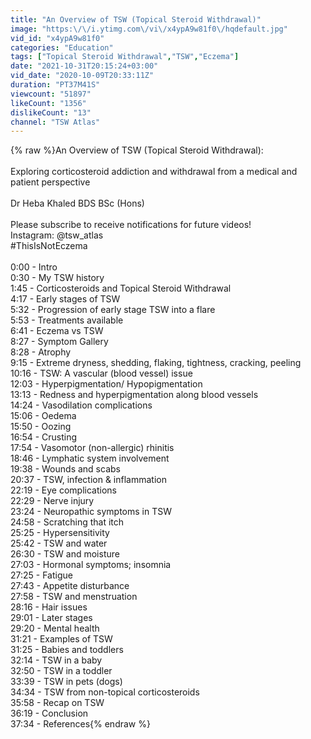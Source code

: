 ```yaml
---
title: "An Overview of TSW (Topical Steroid Withdrawal)"
image: "https:\/\/i.ytimg.com\/vi\/x4ypA9w81f0\/hqdefault.jpg"
vid_id: "x4ypA9w81f0"
categories: "Education"
tags: ["Topical Steroid Withdrawal","TSW","Eczema"]
date: "2021-10-31T20:15:24+03:00"
vid_date: "2020-10-09T20:33:11Z"
duration: "PT37M41S"
viewcount: "51897"
likeCount: "1356"
dislikeCount: "13"
channel: "TSW Atlas"
---
```

{% raw %}An Overview of TSW (Topical Steroid Withdrawal):<br /><br />Exploring corticosteroid addiction and withdrawal from a medical and patient perspective<br /><br />Dr Heba Khaled BDS BSc (Hons)<br /><br />Please subscribe to receive notifications for future videos!<br />Instagram: @tsw_atlas<br />#ThisIsNotEczema<br /><br />0:00 - Intro<br />0:30 - My TSW history<br />1:45 - Corticosteroids and Topical Steroid Withdrawal<br />4:17 - Early stages of TSW<br />5:32 - Progression of early stage TSW into a flare<br />5:53 - Treatments available<br />6:41 - Eczema vs TSW<br />8:27 - Symptom Gallery<br />8:28 - Atrophy<br />9:15 - Extreme dryness, shedding, flaking, tightness, cracking, peeling<br />10:16 - TSW: A vascular (blood vessel) issue<br />12:03 - Hyperpigmentation/ Hypopigmentation<br />13:13 - Redness and hyperpigmentation along blood vessels<br />14:24 - Vasodilation complications<br />15:06 - Oedema<br />15:50 - Oozing<br />16:54 - Crusting<br />17:54 - Vasomotor (non-allergic) rhinitis<br />18:46 - Lymphatic system involvement<br />19:38 - Wounds and scabs<br />20:37 - TSW, infection &amp; inflammation<br />22:19 - Eye complications<br />22:29 - Nerve injury<br />23:24 - Neuropathic symptoms in TSW<br />24:58 - Scratching that itch<br />25:25 - Hypersensitivity<br />25:42 - TSW and water<br />26:30 - TSW and moisture<br />27:03 - Hormonal symptoms; insomnia<br />27:25 - Fatigue<br />27:43 - Appetite disturbance<br />27:58 - TSW and menstruation<br />28:16 - Hair issues<br />29:01 - Later stages<br />29:20 - Mental health<br />31:21 - Examples of TSW<br />31:25 - Babies and toddlers<br />32:14 - TSW in a baby<br />32:50 - TSW in a toddler<br />33:39 - TSW in pets (dogs)<br />34:34 - TSW from non-topical corticosteroids<br />35:58 - Recap on TSW<br />36:19 - Conclusion<br />37:34 - References{% endraw %}
